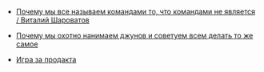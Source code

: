 - [Почему мы все называем командами то, что командами не является / Виталий Шароватов](https://www.youtube.com/watch?v=vfAdfiSd-a0&list=WL&index=95)
- [Почему мы охотно нанимаем джунов и советуем всем делать то же самое](https://habr.com/ru/companies/agima/articles/856526/)

- [Игра за продакта](https://tsergey-tm.github.io/dev-game/)
